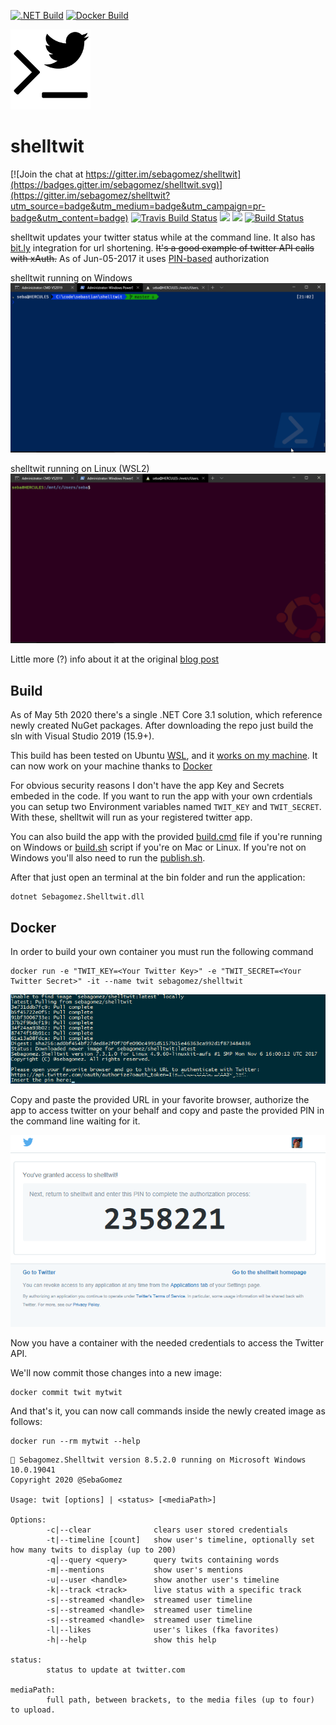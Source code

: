 [![.NET Build](https://github.com/sebagomez/shelltwit/actions/workflows/build.yaml/badge.svg?branch=master)](https://github.com/sebagomez/shelltwit/actions/workflows/build.yaml)
[![Docker Build](https://github.com/sebagomez/shelltwit/actions/workflows/docker.yaml/badge.svg?branch=master)](https://github.com/sebagomez/shelltwit/actions/workflows/docker.yaml)  

![](https://github.com/sebagomez/shelltwit/blob/master/res/shelltwit.png?raw=true)

# shelltwit

[![Join the chat at https://gitter.im/sebagomez/shelltwit](https://badges.gitter.im/sebagomez/shelltwit.svg)](https://gitter.im/sebagomez/shelltwit?utm_source=badge&utm_medium=badge&utm_campaign=pr-badge&utm_content=badge)
[![Travis Build Status](https://travis-ci.org/sebagomez/shelltwit.svg?branch=master)](https://travis-ci.org/sebagomez/shelltwit)
[![](https://images.microbadger.com/badges/image/sebagomez/shelltwit.svg)](https://microbadger.com/images/sebagomez/shelltwit)
[![](https://images.microbadger.com/badges/version/sebagomez/shelltwit.svg)](https://microbadger.com/images/sebagomez/shelltwit)
[![Build Status](https://sebagomez.visualstudio.com/shelltwit/_apis/build/status/sebagomez.shelltwit)](https://sebagomez.visualstudio.com/shelltwit/_build/latest?definitionId=4)



shelltwit updates your twitter status while at the command line. It also has [bit.ly](http://bit.ly) integration for url shortening.
~~It's a good example of twitter API calls with xAuth.~~ As of Jun-05-2017 it uses [PIN-based](https://dev.twitter.com/oauth/pin-based) authorization

shelltwit running on Windows
![](https://github.com/sebagomez/shelltwit/blob/master/res/Windows.gif?raw=true)

shelltwit running on Linux (WSL2)
![](https://github.com/sebagomez/shelltwit/blob/master/res/Ubuntu.gif?raw=true)


Little more (?) info about it at the original [blog post](http://sgomez.blogspot.com/2010/06/introducing-shelltwit.html)

## Build

As of May 5th 2020 there's a single .NET Core 3.1 solution, which reference newly created NuGet packages.
After downloading the repo just build the sln with Visual Studio 2019 (15.9+).

This build has been tested on Ubuntu [WSL](https://en.wikipedia.org/wiki/Windows_Subsystem_for_Linux), and it [works on my machine](https://blog.codinghorror.com/the-works-on-my-machine-certification-program/). It can now work on your machine thanks to [Docker](https://docker.com)  

For obvious security reasons I don't have the app Key and Secrets embeded in the code. If you want to run the app with your own crdentials you can setup two Environment variables named `TWIT_KEY` and `TWIT_SECRET`. With these, shelltwit will run as your registered twitter app. 

You can also build the app with the provided [build.cmd](./build.cmd) file if you're running on Windows or [build.sh](./build.sh) script if you're on Mac or Linux. If you're not on Windows you'll also need to run the [publish.sh](./publish.sh).

After that just open an terminal at the bin folder and run the application:  
```dotnet
dotnet Sebagomez.Shelltwit.dll
```

## Docker

In order to build your own container you must run the following command

``` docker
docker run -e "TWIT_KEY=<Your Twitter Key>" -e "TWIT_SECRET=<Your Twitter Secret>" -it --name twit sebagomez/shelltwit 
```

![](https://github.com/sebagomez/shelltwit/blob/master/res/PINAuthorization.png?raw=true)

Copy and paste the provided URL in your favorite browser, authorize the app to access twitter on your behalf and copy and paste the provided PIN in the command line waiting for it.

![](https://github.com/sebagomez/shelltwit/blob/master/res/TwitterPIN.png?raw=true)

Now you have a container with the needed credentials to access the Twitter API.

We'll now commit those changes into a new image:

``` docker
docker commit twit mytwit
```

And that's it, you can now call commands inside the newly created image as follows:

``` docker
docker run --rm mytwit --help
```

```
🐤 Sebagomez.Shelltwit version 8.5.2.0 running on Microsoft Windows 10.0.19041
Copyright 2020 @SebaGomez

Usage: twit [options] | <status> [<mediaPath>]

Options:
        -c|--clear              clears user stored credentials
        -t|--timeline [count]   show user's timeline, optionally set how many twits to display (up to 200)
        -q|--query <query>      query twits containing words
        -m|--mentions           show user's mentions
        -u|--user <handle>      show another user's timeline
        -k|--track <track>      live status with a specific track
        -s|--streamed <handle>  streamed user timeline
        -s|--streamed <handle>  streamed user timeline
        -s|--streamed <handle>  streamed user timeline
        -l|--likes              user's likes (fka favorites)
        -h|--help               show this help

status:
        status to update at twitter.com

mediaPath:
        full path, between brackets, to the media files (up to four) to upload.
```
